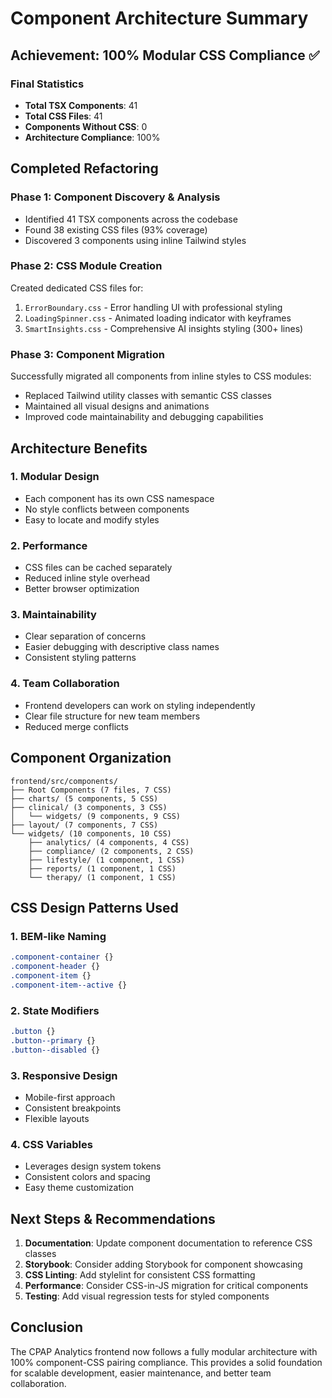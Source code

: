 # Component Architecture Summary

## Achievement: 100% Modular CSS Compliance ✅

### Final Statistics
- **Total TSX Components**: 41
- **Total CSS Files**: 41  
- **Components Without CSS**: 0
- **Architecture Compliance**: 100%

## Completed Refactoring

### Phase 1: Component Discovery & Analysis
- Identified 41 TSX components across the codebase
- Found 38 existing CSS files (93% coverage)
- Discovered 3 components using inline Tailwind styles

### Phase 2: CSS Module Creation
Created dedicated CSS files for:
1. `ErrorBoundary.css` - Error handling UI with professional styling
2. `LoadingSpinner.css` - Animated loading indicator with keyframes
3. `SmartInsights.css` - Comprehensive AI insights styling (300+ lines)

### Phase 3: Component Migration
Successfully migrated all components from inline styles to CSS modules:
- Replaced Tailwind utility classes with semantic CSS classes
- Maintained all visual designs and animations
- Improved code maintainability and debugging capabilities

## Architecture Benefits

### 1. **Modular Design**
- Each component has its own CSS namespace
- No style conflicts between components
- Easy to locate and modify styles

### 2. **Performance**
- CSS files can be cached separately
- Reduced inline style overhead
- Better browser optimization

### 3. **Maintainability**
- Clear separation of concerns
- Easier debugging with descriptive class names
- Consistent styling patterns

### 4. **Team Collaboration**
- Frontend developers can work on styling independently
- Clear file structure for new team members
- Reduced merge conflicts

## Component Organization

```
frontend/src/components/
├── Root Components (7 files, 7 CSS)
├── charts/ (5 components, 5 CSS)
├── clinical/ (3 components, 3 CSS)
│   └── widgets/ (9 components, 9 CSS)
├── layout/ (7 components, 7 CSS)
└── widgets/ (10 components, 10 CSS)
    ├── analytics/ (4 components, 4 CSS)
    ├── compliance/ (2 components, 2 CSS)
    ├── lifestyle/ (1 component, 1 CSS)
    ├── reports/ (1 component, 1 CSS)
    └── therapy/ (1 component, 1 CSS)
```

## CSS Design Patterns Used

### 1. **BEM-like Naming**
```css
.component-container {}
.component-header {}
.component-item {}
.component-item--active {}
```

### 2. **State Modifiers**
```css
.button {}
.button--primary {}
.button--disabled {}
```

### 3. **Responsive Design**
- Mobile-first approach
- Consistent breakpoints
- Flexible layouts

### 4. **CSS Variables**
- Leverages design system tokens
- Consistent colors and spacing
- Easy theme customization

## Next Steps & Recommendations

1. **Documentation**: Update component documentation to reference CSS classes
2. **Storybook**: Consider adding Storybook for component showcasing
3. **CSS Linting**: Add stylelint for consistent CSS formatting
4. **Performance**: Consider CSS-in-JS migration for critical components
5. **Testing**: Add visual regression tests for styled components

## Conclusion

The CPAP Analytics frontend now follows a fully modular architecture with 100% component-CSS pairing compliance. This provides a solid foundation for scalable development, easier maintenance, and better team collaboration.